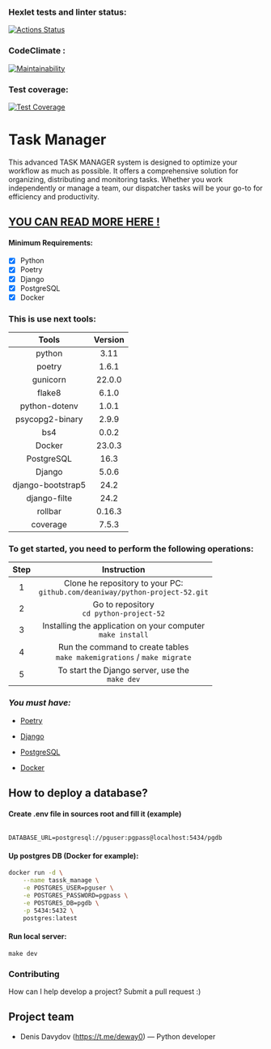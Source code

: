 ### Hexlet tests and linter status:

[![Actions Status](https://github.com/deaniway/python-project-52/actions/workflows/hexlet-check.yml/badge.svg)](https://github.com/deaniway/python-project-52/actions)

### CodeClimate :

[![Maintainability](https://api.codeclimate.com/v1/badges/bb4dbe222e082f04cd20/maintainability)](https://codeclimate.com/github/deaniway/python-project-52/maintainability)

### Test coverage:

[![Test Coverage](https://api.codeclimate.com/v1/badges/bb4dbe222e082f04cd20/test_coverage)](https://codeclimate.com/github/deaniway/python-project-52/test_coverage)

# Task Manager

This advanced TASK MANAGER system is designed to optimize your workflow as much as possible.
It offers a comprehensive solution for organizing, distributing and monitoring tasks.
Whether you work independently or manage a team, our dispatcher tasks will be your go-to for efficiency and
productivity.

## [YOU CAN READ MORE HERE !](https://python-project-52-fh7q.onrender.com)

#### Minimum Requirements:

- [x] Python
- [x] Poetry
- [x] Django
- [x] PostgreSQL
- [x] Docker

### This is  use next tools:

|       Tools       | Version |
|:-----------------:|:-------:|
|      python       |  3.11   |
|      poetry       |  1.6.1  |
|     gunicorn      | 22.0.0  |
|      flake8       |  6.1.0  |
|   python-dotenv   |  1.0.1  |
|  psycopg2-binary  |  2.9.9  |
|        bs4        |  0.0.2  |
|      Docker       | 23.0.3  |
|    PostgreSQL     |  16.3   |
|      Django       |  5.0.6  |
| django-bootstrap5 |  24.2   |
|   django-filte    |  24.2   |
|      rollbar      | 0.16.3  |
|     coverage      |  7.5.3  |

### To get started, you need to perform the following operations:

| Step |                                   Instruction                                   |
|:----:|:-------------------------------------------------------------------------------:|
|  1   | Clone he repository to your PC:<br/>`github.com/deaniway/python-project-52.git` |
|  2   |                   Go to repository<br/>`cd python-project-52`                   |
|  3   |         Installing the application on your computer<br/>`make install`          | 
|  4   |  Run the command to create tables<br/>`make makemigrations` /  `make migrate`   | 
|  5   |               To start the Django server, use the<br/>`make dev`                |

### *You must have:*

- [Poetry](https://python-poetry.org)

- [Django](https://www.djangoproject.com/)

- [PostgreSQL](https://www.postgresql.org/)

- [Docker](https://www.docker.com/)

## How to deploy a database?

#### Create .env file in sources root and fill it (example)

```dotenv

DATABASE_URL=postgresql://pguser:pgpass@localhost:5434/pgdb

```

#### Up postgres DB (Docker for example):

```sh
docker run -d \
    --name tassk_manage \
    -e POSTGRES_USER=pguser \
    -e POSTGRES_PASSWORD=pgpass \
    -e POSTGRES_DB=pgdb \
    -p 5434:5432 \
    postgres:latest
```

#### Run local server:

```shell
make dev
```

### Contributing

How can I help develop a project? Submit a pull request :)

## Project team

- Denis Davydov (https://t.me/deway0) — Python developer